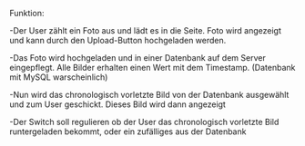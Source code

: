 Funktion: 

 -Der User zählt ein Foto aus und lädt es in die Seite. Foto wird angezeigt und kann durch den Upload-Button hochgeladen werden.

 -Das Foto wird hochgeladen und in einer Datenbank auf dem Server eingepflegt. Alle Bilder erhalten einen Wert mit dem Timestamp. (Datenbank mit MySQL warscheinlich)

 -Nun wird das chronologisch vorletzte Bild von der Datenbank ausgewählt und zum User geschickt. Dieses Bild wird dann angezeigt


 
 -Der Switch soll regulieren ob der User das chronologisch vorletzte Bild runtergeladen bekommt, oder ein zufälliges aus der Datenbank
